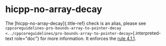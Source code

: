 # hicpp-no-array-decay

The [hicpp-no-array-decay]{.title-ref} check is an alias, please see
`cppcoreguidelines-pro-bounds-array-to-pointer-decay <../cppcoreguidelines/pro-bounds-array-to-pointer-decay>`{.interpreted-text
role="doc"} for more information. It enforces the [rule
4.1.1](https://www.perforce.com/resources/qac/high-integrity-cpp-coding-standard/standard-conversions).
